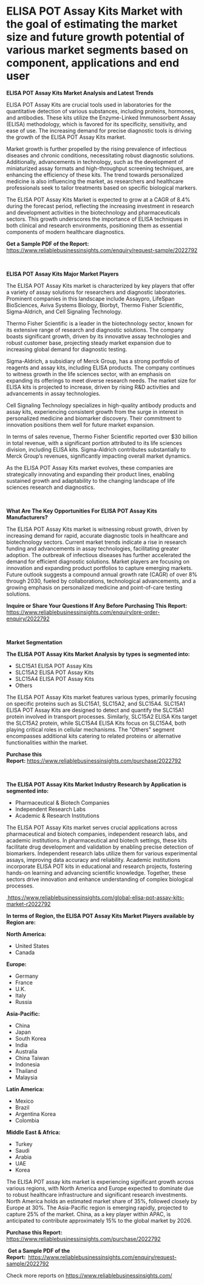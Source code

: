 <p><h1>ELISA POT Assay Kits Market with the goal of estimating the market size and future growth potential of various market segments based on component, applications and end user</h1></p><p><strong>ELISA POT Assay Kits Market Analysis and Latest Trends</strong></p>
<p><p>ELISA POT Assay Kits are crucial tools used in laboratories for the quantitative detection of various substances, including proteins, hormones, and antibodies. These kits utilize the Enzyme-Linked Immunosorbent Assay (ELISA) methodology, which is favored for its specificity, sensitivity, and ease of use. The increasing demand for precise diagnostic tools is driving the growth of the ELISA POT Assay Kits market. </p><p>Market growth is further propelled by the rising prevalence of infectious diseases and chronic conditions, necessitating robust diagnostic solutions. Additionally, advancements in technology, such as the development of miniaturized assay formats and high-throughput screening techniques, are enhancing the efficiency of these kits. The trend towards personalized medicine is also influencing the market, as researchers and healthcare professionals seek to tailor treatments based on specific biological markers. </p><p>The ELISA POT Assay Kits Market is expected to grow at a CAGR of 8.4% during the forecast period, reflecting the increasing investment in research and development activities in the biotechnology and pharmaceuticals sectors. This growth underscores the importance of ELISA techniques in both clinical and research environments, positioning them as essential components of modern healthcare diagnostics.</p></p>
<p><strong>Get a Sample PDF of the Report:&nbsp;</strong> <a href="https://www.reliablebusinessinsights.com/enquiry/request-sample/2022792?utm_campaign=2248&utm_medium=2&utm_source=Github&utm_content=ia&utm_term=29032025&utm_id=elisa-pot-assay-kits">https://www.reliablebusinessinsights.com/enquiry/request-sample/2022792</a></p>
<p>&nbsp;</p>
<p><strong>ELISA POT Assay Kits Major Market Players</strong></p>
<p><p>The ELISA POT Assay Kits market is characterized by key players that offer a variety of assay solutions for researchers and diagnostic laboratories. Prominent companies in this landscape include Assaypro, LifeSpan BioSciences, Aviva Systems Biology, Biorbyt, Thermo Fisher Scientific, Sigma-Aldrich, and Cell Signaling Technology.</p><p>Thermo Fisher Scientific is a leader in the biotechnology sector, known for its extensive range of research and diagnostic solutions. The company boasts significant growth, driven by its innovative assay technologies and robust customer base, projecting steady market expansion due to increasing global demand for diagnostic testing.</p><p>Sigma-Aldrich, a subsidiary of Merck Group, has a strong portfolio of reagents and assay kits, including ELISA products. The company continues to witness growth in the life sciences sector, with an emphasis on expanding its offerings to meet diverse research needs. The market size for ELISA kits is projected to increase, driven by rising R&D activities and advancements in assay technologies.</p><p>Cell Signaling Technology specializes in high-quality antibody products and assay kits, experiencing consistent growth from the surge in interest in personalized medicine and biomarker discovery. Their commitment to innovation positions them well for future market expansion.</p><p>In terms of sales revenue, Thermo Fisher Scientific reported over $30 billion in total revenue, with a significant portion attributed to its life sciences division, including ELISA kits. Sigma-Aldrich contributes substantially to Merck Group’s revenues, significantly impacting overall market dynamics.</p><p>As the ELISA POT Assay Kits market evolves, these companies are strategically innovating and expanding their product lines, enabling sustained growth and adaptability to the changing landscape of life sciences research and diagnostics.</p></p>
<p>&nbsp;</p>
<p><strong>What Are The Key Opportunities For ELISA POT Assay Kits Manufacturers?</strong></p>
<p><p>The ELISA POT Assay Kits market is witnessing robust growth, driven by increasing demand for rapid, accurate diagnostic tools in healthcare and biotechnology sectors. Current market trends indicate a rise in research funding and advancements in assay technologies, facilitating greater adoption. The outbreak of infectious diseases has further accelerated the demand for efficient diagnostic solutions. Market players are focusing on innovation and expanding product portfolios to capture emerging markets. Future outlook suggests a compound annual growth rate (CAGR) of over 8% through 2030, fueled by collaborations, technological advancements, and a growing emphasis on personalized medicine and point-of-care testing solutions.</p></p>
<p><strong>Inquire or Share Your Questions If Any Before Purchasing This Report:</strong> <a href="https://www.reliablebusinessinsights.com/enquiry/pre-order-enquiry/2022792?utm_campaign=2248&utm_medium=2&utm_source=Github&utm_content=ia&utm_term=29032025&utm_id=elisa-pot-assay-kits">https://www.reliablebusinessinsights.com/enquiry/pre-order-enquiry/2022792</a></p>
<p>&nbsp;</p>
<p><strong>Market Segmentation</strong></p>
<p><strong>The ELISA POT Assay Kits Market Analysis by types is segmented into:</strong></p>
<p><ul><li>SLC15A1 ELISA POT Assay Kits</li><li>SLC15A2 ELISA POT Assay Kits</li><li>SLC15A4 ELISA POT Assay Kits</li><li>Others</li></ul></p>
<p><p>The ELISA POT Assay Kits market features various types, primarily focusing on specific proteins such as SLC15A1, SLC15A2, and SLC15A4. SLC15A1 ELISA POT Assay Kits are designed to detect and quantify the SLC15A1 protein involved in transport processes. Similarly, SLC15A2 ELISA Kits target the SLC15A2 protein, while SLC15A4 ELISA Kits focus on SLC15A4, both playing critical roles in cellular mechanisms. The "Others" segment encompasses additional kits catering to related proteins or alternative functionalities within the market.</p></p>
<p><strong>Purchase this Report:&nbsp;</strong><a href="https://www.reliablebusinessinsights.com/purchase/2022792?utm_campaign=2248&utm_medium=2&utm_source=Github&utm_content=ia&utm_term=29032025&utm_id=elisa-pot-assay-kits">https://www.reliablebusinessinsights.com/purchase/2022792</a></p>
<p>&nbsp;</p>
<p><strong>The ELISA POT Assay Kits Market Industry Research by Application is segmented into:</strong></p>
<p><ul><li>Pharmaceutical & Biotech Companies</li><li>Independent Research Labs</li><li>Academic & Research Institutions</li></ul></p>
<p><p>The ELISA POT Assay Kits market serves crucial applications across pharmaceutical and biotech companies, independent research labs, and academic institutions. In pharmaceutical and biotech settings, these kits facilitate drug development and validation by enabling precise detection of biomarkers. Independent research labs utilize them for various experimental assays, improving data accuracy and reliability. Academic institutions incorporate ELISA POT kits in educational and research projects, fostering hands-on learning and advancing scientific knowledge. Together, these sectors drive innovation and enhance understanding of complex biological processes.</p></p>
<p><a href="https://www.reliablebusinessinsights.com/global-elisa-pot-assay-kits-market-r2022792?utm_campaign=2248&utm_medium=2&utm_source=Github&utm_content=ia&utm_term=29032025&utm_id=elisa-pot-assay-kits">&nbsp;https://www.reliablebusinessinsights.com/global-elisa-pot-assay-kits-market-r2022792</a></p>
<p><strong>In terms of Region, the ELISA POT Assay Kits Market Players available by Region are:</strong></p>
<p>
    <p> <strong> North America: </strong>
        <ul>
            <li>United States</li>
            <li>Canada</li>
        </ul>
        </p> 
    <p> <strong> Europe: </strong>
        <ul>
            <li>Germany</li>
            <li>France</li>
            <li>U.K.</li>
            <li>Italy</li>
            <li>Russia</li>
        </ul>
        </p> 
    <p> <strong> Asia-Pacific: </strong>
        <ul>
            <li>China</li>
            <li>Japan</li>
            <li>South Korea</li>
            <li>India</li>
            <li>Australia</li>
            <li>China Taiwan</li>
            <li>Indonesia</li>
            <li>Thailand</li>
            <li>Malaysia</li>
        </ul>
        </p> 
    <p> <strong> Latin America: </strong>
        <ul>
            <li>Mexico</li>
            <li>Brazil</li>
            <li>Argentina Korea</li>
            <li>Colombia</li>
        </ul>
        </p> 
    <p> <strong> Middle East & Africa: </strong>
        <ul>
            <li>Turkey</li>
            <li>Saudi</li>
            <li>Arabia</li>
            <li>UAE</li>
            <li>Korea</li>
        </ul>
    </p>
    </p>
<p><p>The ELISA POT assay kits market is experiencing significant growth across various regions, with North America and Europe expected to dominate due to robust healthcare infrastructure and significant research investments. North America holds an estimated market share of 35%, followed closely by Europe at 30%. The Asia-Pacific region is emerging rapidly, projected to capture 25% of the market. China, as a key player within APAC, is anticipated to contribute approximately 15% to the global market by 2026.</p></p>
<p><strong>Purchase this Report: </strong><a href="https://www.reliablebusinessinsights.com/purchase/2022792?utm_campaign=2248&utm_medium=2&utm_source=Github&utm_content=ia&utm_term=29032025&utm_id=elisa-pot-assay-kits">https://www.reliablebusinessinsights.com/purchase/2022792</a></p>
<p>&nbsp;<strong>Get a Sample PDF of the Report:&nbsp;&nbsp;</strong><a href="https://www.reliablebusinessinsights.com/enquiry/request-sample/2022792?utm_campaign=2248&utm_medium=2&utm_source=Github&utm_content=ia&utm_term=29032025&utm_id=elisa-pot-assay-kits">https://www.reliablebusinessinsights.com/enquiry/request-sample/2022792</a></p>
<p><strong></strong></p>
<p>Check more reports on <a href="https://www.reliablebusinessinsights.com/?utm_campaign=2248&utm_medium=2&utm_source=Github&utm_content=ia&utm_term=29032025&utm_id=elisa-pot-assay-kits">https://www.reliablebusinessinsights.com/</a></p>